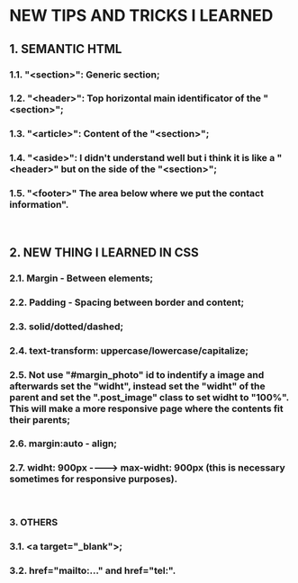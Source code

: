 # **NEW TIPS AND TRICKS I LEARNED**

## **1. SEMANTIC HTML**

### 1.1. "\<section>": Generic section;
### 1.2. "\<header>": Top horizontal main identificator of the "\<section>";
### 1.3. "\<article>": Content of the "\<section>";
### 1.4. "\<aside>": I didn't understand well but i think it is like a "\<header>" but on the side of the "\<section>";
### 1.5. "\<footer>" The area below where we put the contact information".

<br>

## **2. NEW THING I LEARNED IN CSS**

### 2.1. Margin - Between elements;
### 2.2. Padding - Spacing between border and content;
### 2.3. solid/dotted/dashed;
### 2.4. text-transform: uppercase/lowercase/capitalize;
### 2.5. Not use "#margin_photo" id to indentify a image and afterwards set the "widht", instead set the "widht" of the parent and set the ".post_image" class to set widht to "100%". This will make a more responsive page where the contents fit their parents;
### 2.6. margin:auto - align;
### 2.7. widht: 900px ----> max-widht: 900px \(this is necessary sometimes for responsive purposes).

<br>

### **3. OTHERS**

### 3.1. \<a target="_blank">;
### 3.2. href="mailto:..." and href="tel:".
